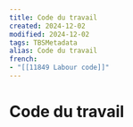 ```yaml
---
title: Code du travail
created: 2024-12-02
modified: 2024-12-02
tags: TBSMetadata
alias: Code du travail
french:
- "[[11849 Labour code]]"
---
```

# Code du travail

